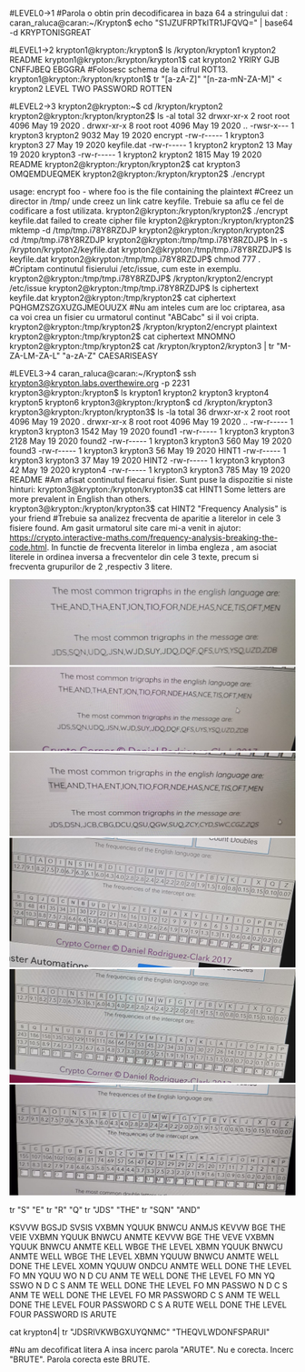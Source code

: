 #LEVEL0->1
#Parola o obtin prin decodificarea in baza 64 a stringului dat
:
caran_raluca@caran:~/Krypton$ echo "S1JZUFRPTklTR1JFQVQ=" | base64 -d
KRYPTONISGREAT



#LEVEL1->2
krypton1@krypton:/krypton$ ls /krypton/krypton1
krypton2  README
krypton1@krypton:/krypton/krypton1$ cat krypton2
YRIRY GJB CNFFJBEQ EBGGRA
#Folosesc schema de la cifrul ROT13.
krypton1@krypton:/krypton/krypton1$ tr "[a-zA-Z]" "[n-za-mN-ZA-M]" < krypton2
LEVEL TWO PASSWORD ROTTEN



#LEVEL2->3
krypton2@krypton:~$ cd /krypton/krypton2
krypton2@krypton:/krypton/krypton2$ ls -al
total 32
drwxr-xr-x 2 root     root     4096 May 19  2020 .
drwxr-xr-x 8 root     root     4096 May 19  2020 ..
-rwsr-x--- 1 krypton3 krypton2 9032 May 19  2020 encrypt
-rw-r----- 1 krypton3 krypton3   27 May 19  2020 keyfile.dat
-rw-r----- 1 krypton2 krypton2   13 May 19  2020 krypton3
-rw-r----- 1 krypton2 krypton2 1815 May 19  2020 README
krypton2@krypton:/krypton/krypton2$ cat krypton3
OMQEMDUEQMEK
krypton2@krypton:/krypton/krypton2$ ./encrypt

 usage: encrypt foo  - where foo is the file containing the plaintext
#Creez un director in /tmp/ unde creez un link catre keyfile. Trebuie sa aflu ce fel de codificare a fost utilizata.
krypton2@krypton:/krypton/krypton2$ ./encrypt keyfile.dat
failed to create cipher file 
krypton2@krypton:/krypton/krypton2$ mktemp -d
/tmp/tmp.i78Y8RZDJP
krypton2@krypton:/krypton/krypton2$ cd /tmp/tmp.i78Y8RZDJP
krypton2@krypton:/tmp/tmp.i78Y8RZDJP$ ln -s /krypton/krypton2/keyfile.dat
krypton2@krypton:/tmp/tmp.i78Y8RZDJP$ ls
keyfile.dat
krypton2@krypton:/tmp/tmp.i78Y8RZDJP$ chmod 777 .
#Criptam continutul fisierului /etc/issue, cum este in exemplu.
krypton2@krypton:/tmp/tmp.i78Y8RZDJP$ /krypton/krypton2/encrypt /etc/issue
krypton2@krypton:/tmp/tmp.i78Y8RZDJP$ ls
ciphertext  keyfile.dat
krypton2@krypton:/tmp/krypton2$ cat ciphertext
PQHGMZSZGXUZGJMEOUUZX
#Nu am inteles cum are loc criptarea, asa ca voi crea un fisier cu urmatorul continut "ABCabc" si il voi cripta.
krypton2@krypton:/tmp/krypton2$ /krypton/krypton2/encrypt plaintext
krypton2@krypton:/tmp/krypton2$ cat ciphertext
MNOMNO
krypton2@krypton:/tmp/krypton2$ cat /krypton/krypton2/krypton3 | tr "M-ZA-LM-ZA-L" "a-zA-Z"
CAESARISEASY



#LEVEL3->4
caran_raluca@caran:~/Krypton$ ssh krypton3@krypton.labs.overthewire.org -p 2231
krypton3@krypton:/krypton$ ls 
krypton1  krypton2  krypton3  krypton4  krypton5  krypton6
krypton3@krypton:/krypton$ cd /krypton/krypton3
krypton3@krypton:/krypton/krypton3$ ls -la
total 36
drwxr-xr-x 2 root     root     4096 May 19  2020 .
drwxr-xr-x 8 root     root     4096 May 19  2020 ..
-rw-r----- 1 krypton3 krypton3 1542 May 19  2020 found1
-rw-r----- 1 krypton3 krypton3 2128 May 19  2020 found2
-rw-r----- 1 krypton3 krypton3  560 May 19  2020 found3
-rw-r----- 1 krypton3 krypton3   56 May 19  2020 HINT1
-rw-r----- 1 krypton3 krypton3   37 May 19  2020 HINT2
-rw-r----- 1 krypton3 krypton3   42 May 19  2020 krypton4
-rw-r----- 1 krypton3 krypton3  785 May 19  2020 README
#Am afisat continutul fiecarui fisier. Sunt puse la dispozitie si niste hinturi:
krypton3@krypton:/krypton/krypton3$ cat HINT1
Some letters are more prevalent in English than others.
krypton3@krypton:/krypton/krypton3$ cat HINT2
"Frequency Analysis" is your friend
#Trebuie sa analizez frecventa de aparitie a literelor in cele 3 fisiere found. Am gasit urmatorul site care mi-a venit in ajutor: https://crypto.interactive-maths.com/frequency-analysis-breaking-the-code.html. In functie de frecventa literelor in limba engleza , am asociat literele in ordinea inversa a frecventelor din cele 3 texte, precum si frecventa grupurilor de 2 ,respectiv 3 litere.

![Krypton1](K3.1.jpeg) 
![Krypton2](K3.2.jpeg)
![Krypton3](K3.3.jpeg)
![Krypton4](K3.4.jpeg)
![Krypton5](K3.5.jpeg)
![Krypton6](K3.6.jpeg)


tr "S" "E"
tr "R" "Q"
tr "JDS" "THE" 
tr "SQN" "AND"


KSVVW BGSJD SVSIS VXBMN YQUUK BNWCU ANMJS
KEVVW BGE THE VEIE VXBMN YQUUK BNWCU ANMTE 
KEVVW BGE THE VEVE VXBMN YQUUK BNWCU ANMTE 
KELL WBGE THE LEVEL XBMN YQUUK BNWCU ANMTE 
WELL WBGE THE LEVEL XBMN YQUUW BNWCU ANMTE
WELL DONE THE LEVEL XOMN YQUUW ONDCU ANMTE
WELL DONE THE LEVEL FO MN YQUU WO N D CU ANM TE 
WELL DONE THE LEVEL FO MN YQ SSWO N D C S ANM TE 
WELL DONE THE LEVEL FO MN PASSWO N D C S ANM TE
WELL DONE THE LEVEL FO MR PASSWORD C S ANM TE
WELL DONE THE LEVEL FOUR PASSWORD C S A  RUTE
WELL DONE THE LEVEL FOUR PASSWORD IS  ARUTE

cat krypton4| tr "JDSRIVKWBGXUYQNMC" "THEQVLWDONFSPARUI"

#Nu am decofificat litera A insa incerc parola "ARUTE". Nu e corecta. Incerc "BRUTE". Parola corecta este BRUTE.

